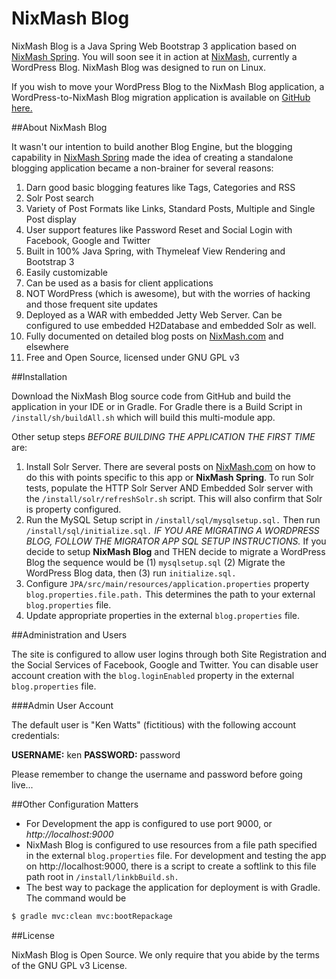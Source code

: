 NixMash Blog
==========================

NixMash Blog is a Java Spring Web Bootstrap 3 application based on [NixMash Spring](https://github.com/mintster/spring-data). You will soon see it in action at [NixMash,](http://nixmash.com) currently a WordPress Blog. NixMash Blog was designed to run on Linux.

If you wish to move your WordPress Blog to the NixMash Blog application, a WordPress-to-NixMash Blog migration application is available on [GitHub here.](https://github.com/mintster/wp-nixmashspring-migrator)

##About NixMash Blog 

It wasn't our intention to build another Blog Engine, but the blogging capability in [NixMash Spring](https://github.com/mintster/spring-data) made the idea of creating a standalone blogging application became a non-brainer for several reasons:

1. Darn good basic blogging features like Tags, Categories and RSS
2. Solr Post search
3. Variety of Post Formats like Links, Standard Posts, Multiple and Single Post display
4. User support features like Password Reset and Social Login with Facebook, Google and Twitter
5. Built in 100% Java Spring, with Thymeleaf View Rendering and Bootstrap 3
6. Easily customizable
7. Can be used as a basis for client applications
8. NOT WordPress (which is awesome), but with the worries of hacking and those frequent site updates
9. Deployed as a WAR with embedded Jetty Web Server. Can be configured to use embedded H2Database and embedded Solr as well.
10. Fully documented on detailed blog posts on [NixMash.com](http://nixmash.com) and elsewhere
11. Free and Open Source, licensed under GNU GPL v3

##Installation

Download the NixMash Blog source code from GitHub and build the application in your IDE or in Gradle. For Gradle there is a Build Script in `/install/sh/buildAll.sh` which will build this multi-module app.

Other setup steps *BEFORE BUILDING THE APPLICATION THE FIRST TIME* are:

1. Install Solr Server. There are several posts on [NixMash.com](http://nixmash.com) on how to do this with points specific to this app or **NixMash Spring**. To run Solr tests, populate the HTTP Solr Server AND Embedded Solr server with the `/install/solr/refreshSolr.sh` script. This will also confirm that Solr is property configured.
2. Run the MySQL Setup script in `/install/sql/mysqlsetup.sql.`  Then run `/install/sql/initialize.sql.` *IF YOU ARE MIGRATING A WORDPRESS BLOG, FOLLOW THE MIGRATOR APP SQL SETUP INSTRUCTIONS.* If you decide to setup **NixMash Blog** and THEN decide to migrate a WordPress Blog the sequence would be (1) `mysqlsetup.sql` (2) Migrate the WordPress Blog data, then (3) run `initialize.sql.`
3. Configure `JPA/src/main/resources/application.properties` property `blog.properties.file.path.` This determines the path to your external `blog.properties` file. 
4. Update appropriate properties in the external `blog.properties` file.


##Administration and Users

The site is configured to allow user logins through both Site Registration and the Social Services of Facebook, Google and Twitter. You can disable user account creation with the `blog.loginEnabled` property in the external `blog.properties` file.

###Admin User Account

The default user is "Ken Watts" (fictitious) with the following account credentials:

**USERNAME:** ken
**PASSWORD:** password

Please remember to change the username and password before going live...

##Other Configuration Matters

- For Development the app is configured to use port 9000, or *http://localhost:9000*
- NixMash Blog is configured to use resources from a file path specified in the external `blog.properties` file. For development and testing the app on http://localhost:9000, there is a script to create a softlink to this file path root in `/install/linkbBuild.sh.`
- The best way to package the application for deployment is with Gradle. The command would be

```bash
$ gradle mvc:clean mvc:bootRepackage
```

##License

NixMash Blog is Open Source. We only require that you abide by the terms of the GNU GPL v3 License.



